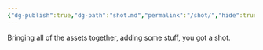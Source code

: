 ```yaml
---
{"dg-publish":true,"dg-path":"shot.md","permalink":"/shot/","hide":true}
---
```


Bringing all of the assets together, adding some stuff, you got a shot.